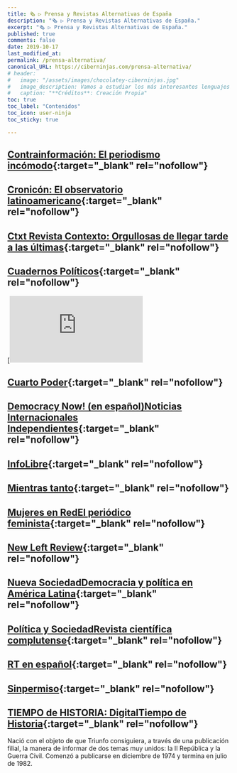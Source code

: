 ```yaml
---
title: 🗞 ▷ Prensa y Revistas Alternativas de España
description: "🗞 ▷ Prensa y Revistas Alternativas de España."
excerpt: "🗞 ▷ Prensa y Revistas Alternativas de España."
published: true
comments: false
date: 2019-10-17
last_modified_at: 
permalink: /prensa-alternativa/
canonical_URL: https://ciberninjas.com/prensa-alternativa/
# header:
#   image: "/assets/images/chocolatey-ciberninjas.jpg"
#   image_description: Vamos a estudiar los más interesantes lenguajes de programación y frameworks de 2019
#   caption: "**Créditos**: Creación Propia"
toc: true
toc_label: "Contenidos"
toc_icon: user-ninja
toc_sticky: true

---
```


## [Contrainformación: El periodismo incómodo](http://contrainformacion.es/){:target="_blank" rel="nofollow"}

## [Cronicón: El observatorio latinoamericano](http://cronicon.net/wp/){:target="_blank" rel="nofollow"}

## [Ctxt Revista Contexto: Orgullosas de llegar tarde a las últimas](https://ctxt.es/){:target="_blank" rel="nofollow"}

## [Cuadernos Políticos](http://cuadernospoliticos.unam.mx/cuadernos/num01.html){:target="_blank" rel="nofollow"}

[![img](https://omegalfa.es/images.php?file=miniviews&img=cuarto-poder.jpg&width=500&height=85)

## [Cuarto Poder](https://www.cuartopoder.es/){:target="_blank" rel="nofollow"}

## [Democracy Now! (en español)Noticias Internacionales Independientes](https://www.democracynow.org/es){:target="_blank" rel="nofollow"}

## [InfoLibre](https://www.infolibre.es/){:target="_blank" rel="nofollow"}

## [Mientras tanto](http://www.mientrastanto.org/){:target="_blank" rel="nofollow"}

## [Mujeres en RedEl periódico feminista](http://www.mujeresenred.net/spip.php?page=autoras){:target="_blank" rel="nofollow"}

## [New Left Review](http://newleftreview.es/){:target="_blank" rel="nofollow"}

## [Nueva SociedadDemocracia y política en América Latina](http://nuso.org/edicion-impresa/){:target="_blank" rel="nofollow"}

## [Política y SociedadRevista científica complutense](http://revistas.ucm.es/index.php/POSO){:target="_blank" rel="nofollow"}

## [RT en español](https://actualidad.rt.com/opinion){:target="_blank" rel="nofollow"}

## [Sinpermiso](http://www.sinpermiso.info/){:target="_blank" rel="nofollow"}

## [TIEMPO de HISTORIA: DigitalTiempo de Historia](http://www.tiempodehistoriadigital.com/bnumero.php){:target="_blank" rel="nofollow"}

Nació con el objeto de que Triunfo consiguiera, a través de una publicación filial, la manera de informar de dos temas muy unidos: la II República y la Guerra Civil. Comenzó a publicarse en diciembre de 1974 y termina en julio de 1982.